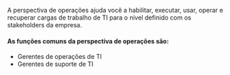 A perspectiva de operações ajuda você a habilitar, executar, usar, operar e recuperar cargas de trabalho de TI para o nível definido com os stakeholders da empresa.

#### As funções comuns da perspectiva de operações são:
- Gerentes de operações de TI
- Gerentes de suporte de TI
